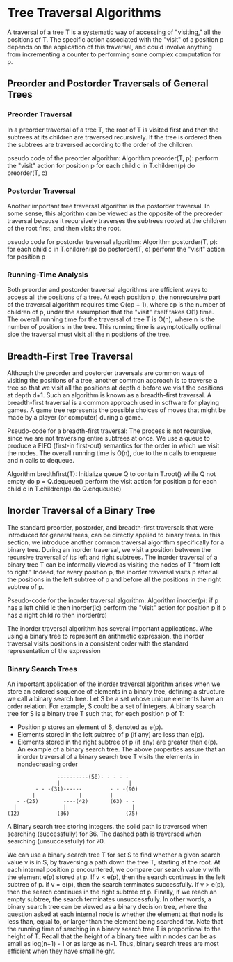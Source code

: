 # Tree Traversal Algorithms
A traversal of a tree T is a systematic way of accessing of "visiting," all the
positions of T. The specific action associated with the "visit" of a position
p depends on the application of this traversal, and could involve anything from
incrementing a counter to performing some complex computation for p.

## Preorder and Postorder Traversals of General Trees
### Preorder Traversal
In a preorder traversal of a tree T, the root of T is visited first and then
the subtrees at its children are traversed recursively. If the tree is ordered
then the subtrees are traversed according to the order of the children.

pseudo code of the preorder algorithm:
Algorithm preorder(T, p):
  perform the "visit" action for position p
  for each child c in T.children(p) do
    preorder(T, c)

### Postorder Traversal
Another important tree traversal algorithm is the postorder traversal. In some
sense, this algorithm can be viewed as the opposite of the preoreder traversal
because it recursively traverses the subtrees rooted at the children of the root
first, and then visits the root.

pseudo code for postorder traversal algorithm:
Algorithm postorder(T, p):
  for each child c in T.children(p) do
    postorder(T, c)
  perform the "visit" action for position p

### Running-Time Analysis
Both preorder and postorder traversal algorithms are efficient ways to access
all the positions of a tree. At each position p, the nonrecursive part of the
traversal algorithm requires time O(cp + 1), where cp is the number of children
of p, under the assumption that the "visit" itself takes O(1) time.
The overall running time for the traversal of tree T is O(n), where n is the
number of positions in the tree. This running time is asymptotically optimal
sice the traversal must visit all the n positions of the tree.

## Breadth-First Tree Traversal
Although the preorder and postorder traversals are common ways of visiting the
positions of a tree, another common approach is to traverse a tree so that we
visit all the positions at depth d before we visit the positions at depth d+1.
Such an algorithm is known as a breadth-first traversal.
A breadth-first traversal is a common approach used in software for playing
games. A game tree represents the possible choices of moves that might be made
by a player (or computer) during a game.

Pseudo-code for a breadth-first traversal:
The process is not recursive, since we are not traversing entire subtrees at once.
We use a queue to produce a FIFO (first-in first-out) semantics for the order in
which we visit the nodes. The overall running time is O(n), due to the n calls
to enqueue and n calls to dequeue.

Algorithm bredthfirst(T):
  Initialize queue Q to contain T.root()
  while Q not empty do
    p = Q.dequeue()
    perform the visit action for position p
    for each child c in T.children(p) do
      Q.enqueue(c)

## Inorder Traversal of a Binary Tree
The standard preorder, postorder, and breadth-first traversals that were
introduced for general trees, can be directly applied to binary trees. In this
section, we introduce another common traversal algorithm specifically for a
binary tree.
During an inorder traversal, we visit a position between the recursive traversal
of its left and right subtrees. The inorder traversal of a binary tree T can be
informally viewed as visiting the nodes of T "from left to right." Indeed, for
every position p, the inorder traversal visits p after all the positions in the
left subtree of p and before all the positions in the right subtree of p.

Pseudo-code for the inorder traversal algorithm:
Algorithm inorder(p):
  if p has a left child lc then
    inorder(lc)
  perform the "visit" action for position p
  if p has a right child rc then
    inorder(rc)

The inorder traversal algorithm has several important applications. Whe using
a binary tree to represent an arithmetic expression, the inorder traversal
visits positions in a consistent order with the standard representation of the
expression

### Binary Search Trees
An important application of the inorder traversal algorithm arises when we store
an ordered sequence of elements in a binary tree, defining a structure we call
a binary search tree. Let S be a set whose unique elements have an order relation.
For example, S could be a set of integers. A binary search tree for S is a binary
tree T such that, for each position p of T:
  * Position p stores an element of S, denoted as e(p).
  * Elements stored in the left subtree of p (if any) are less than e(p).
  * Elements stored in the right subtree of p (if any) are greater than e(p).
An example of a binary search tree. The above properties assure that an inorder
traversal of a binary search tree T visits the elements in nondecreasing order

```
                ----------(58)- - - - -
                |                      |
         - - -(31)------         - - -(90)
        |              |         |
   - -(25)        ----(42)       (63) - -
  |               |                     |
(12)            (36)                  (75)
```
A Binary search tree storing integers. the solid path is traversed when searching
(successfully) for 36. The dashed path is traversed when searching (unsuccessfully)
for 70.

We can use a binary search tree T for set S to find whether a given search value
v is in S, by traversing a path down the tree T, starting at the root. At each
internal position p encountered, we compare our search value v with the element
e(p) stored at p. If v < e(p), then the search continues in the left subtree of p.
if v = e(p), then the search terminates successfully. If v > e(p), then the
search continues in the right subtree of p. Finally, if we reach an empty subtree,
the search terminates unsuccessfully. In other words, a binary search tree can be
viewed as a binary decision tree, where the question asked at each internal node
is whether the element at that node is less than, equal to, or larger than the
element being searched for.
Note that the running time of serching in a binary search tree T is proportional
to the height of T. Recall that the height of a binary tree with n nodes can be
as small as log(n+1) - 1 or as large as n-1. Thus, binary search trees are most
efficient when they have small height.
